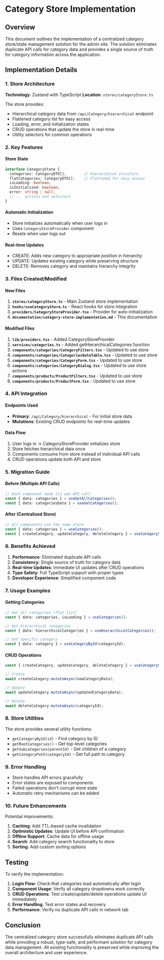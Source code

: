 # Category Store Implementation

## Overview

This document outlines the implementation of a centralized category store/state management solution for the admin site. The solution eliminates duplicate API calls for category data and provides a single source of truth for category information across the application.

## Implementation Details

### 1. Store Architecture

**Technology**: Zustand with TypeScript
**Location**: `stores/categoryStore.ts`

The store provides:
- Hierarchical category data from `/api/Category/hierarchical` endpoint
- Flattened category list for easy access
- Loading, error, and initialization states
- CRUD operations that update the store in real-time
- Utility selectors for common operations

### 2. Key Features

#### Store State
```typescript
interface CategoryState {
  categories: CategoryDTO[];        // Hierarchical structure
  flatCategories: CategoryDTO[];    // Flattened for easy access
  isLoading: boolean;
  isInitialized: boolean;
  error: string | null;
  // ... actions and selectors
}
```

#### Automatic Initialization
- Store initializes automatically when user logs in
- Uses `CategoryStoreProvider` component
- Resets when user logs out

#### Real-time Updates
- CREATE: Adds new category to appropriate position in hierarchy
- UPDATE: Updates existing category while preserving structure
- DELETE: Removes category and maintains hierarchy integrity

### 3. Files Created/Modified

#### New Files
1. **`stores/categoryStore.ts`** - Main Zustand store implementation
2. **`hooks/useCategoryStore.ts`** - React hooks for store integration
3. **`providers/CategoryStoreProvider.tsx`** - Provider for auto-initialization
4. **`documentation/category-store-implementation.md`** - This documentation

#### Modified Files
1. **`lib/providers.tsx`** - Added CategoryStoreProvider
2. **`services/categories.ts`** - Added getHierarchicalCategories function
3. **`components/categories/CategoryFilters.tsx`** - Updated to use store
4. **`components/categories/CategoriesDataTable.tsx`** - Updated to use store
5. **`components/categories/CategoryForm.tsx`** - Updated to use store
6. **`components/categories/CategoryDialog.tsx`** - Updated to use store actions
7. **`components/products/ProductFilters.tsx`** - Updated to use store
8. **`components/products/ProductForm.tsx`** - Updated to use store

### 4. API Integration

#### Endpoints Used
- **Primary**: `/api/Category/hierarchical` - For initial store data
- **Mutations**: Existing CRUD endpoints for real-time updates

#### Data Flow
1. User logs in → CategoryStoreProvider initializes store
2. Store fetches hierarchical data once
3. Components consume from store instead of individual API calls
4. CRUD operations update both API and store

### 5. Migration Guide

#### Before (Multiple API Calls)
```typescript
// Each component made its own API call
const { data: categories } = useGetAllCategories();
const { data: categoriesData } = useGetCategories();
```

#### After (Centralized Store)
```typescript
// All components use the same store
const { data: categories } = useCategories();
const { createCategory, updateCategory, deleteCategory } = useCategoryStoreActions();
```

### 6. Benefits Achieved

1. **Performance**: Eliminated duplicate API calls
2. **Consistency**: Single source of truth for category data
3. **Real-time Updates**: Immediate UI updates after CRUD operations
4. **Type Safety**: Full TypeScript support with proper types
5. **Developer Experience**: Simplified component code

### 7. Usage Examples

#### Getting Categories
```typescript
// Get all categories (flat list)
const { data: categories, isLoading } = useCategories();

// Get hierarchical categories
const { data: hierarchicalCategories } = useHierarchicalCategories();

// Get specific category
const { data: category } = useCategoryById(categoryId);
```

#### CRUD Operations
```typescript
const { createCategory, updateCategory, deleteCategory } = useCategoryStoreActions();

// Create
await createCategory.mutateAsync(newCategoryData);

// Update  
await updateCategory.mutateAsync(updatedCategoryData);

// Delete
await deleteCategory.mutateAsync(categoryId);
```

### 8. Store Utilities

The store provides several utility functions:
- `getCategoryById(id)` - Find category by ID
- `getRootCategories()` - Get top-level categories
- `getSubcategories(parentId)` - Get children of a category
- `getCategoryPath(categoryId)` - Get full path to category

### 9. Error Handling

- Store handles API errors gracefully
- Error states are exposed to components
- Failed operations don't corrupt store state
- Automatic retry mechanisms can be added

### 10. Future Enhancements

Potential improvements:
1. **Caching**: Add TTL-based cache invalidation
2. **Optimistic Updates**: Update UI before API confirmation
3. **Offline Support**: Cache data for offline usage
4. **Search**: Add category search functionality to store
5. **Sorting**: Add custom sorting options

## Testing

To verify the implementation:

1. **Login Flow**: Check that categories load automatically after login
2. **Component Usage**: Verify all category dropdowns work correctly
3. **CRUD Operations**: Test create/update/delete operations update UI immediately
4. **Error Handling**: Test error states and recovery
5. **Performance**: Verify no duplicate API calls in network tab

## Conclusion

The centralized category store successfully eliminates duplicate API calls while providing a robust, type-safe, and performant solution for category data management. All existing functionality is preserved while improving the overall architecture and user experience.
